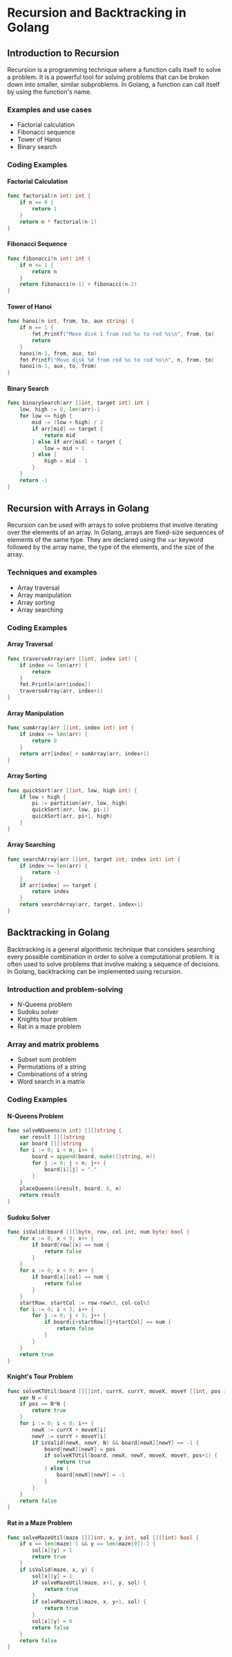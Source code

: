 # Recursion and Backtracking in Golang

## Introduction to Recursion
Recursion is a programming technique where a function calls itself to solve a problem. It is a powerful tool for solving problems that can be broken down into smaller, similar subproblems. In Golang, a function can call itself by using the function's name.

### Examples and use cases
- Factorial calculation
- Fibonacci sequence
- Tower of Hanoi
- Binary search

### Coding Examples
#### Factorial Calculation
```go
func factorial(n int) int {
    if n == 0 {
        return 1
    }
    return n * factorial(n-1)
}
```
#### Fibonacci Sequence
```go
func fibonacci(n int) int {
    if n <= 1 {
        return n
    }
    return fibonacci(n-1) + fibonacci(n-2)
}
```
#### Tower of Hanoi
```go
func hanoi(n int, from, to, aux string) {
    if n == 1 {
        fmt.Printf("Move disk 1 from rod %s to rod %s\n", from, to)
        return
    }
    hanoi(n-1, from, aux, to)
    fmt.Printf("Move disk %d from rod %s to rod %s\n", n, from, to)
    hanoi(n-1, aux, to, from)
}
```
#### Binary Search
```go
func binarySearch(arr []int, target int) int {
    low, high := 0, len(arr)-1
    for low <= high {
        mid := (low + high) / 2
        if arr[mid] == target {
            return mid
        } else if arr[mid] < target {
            low = mid + 1
        } else {
            high = mid - 1
        }
    }
    return -1
}
```

## Recursion with Arrays in Golang
Recursion can be used with arrays to solve problems that involve iterating over the elements of an array. In Golang, arrays are fixed-size sequences of elements of the same type. They are declared using the `var` keyword followed by the array name, the type of the elements, and the size of the array.

### Techniques and examples
- Array traversal
- Array manipulation
- Array sorting
- Array searching

### Coding Examples
#### Array Traversal
```go
func traverseArray(arr []int, index int) {
    if index >= len(arr) {
        return
    }
    fmt.Println(arr[index])
    traverseArray(arr, index+1)
}
```
#### Array Manipulation
```go
func sumArray(arr []int, index int) int {
    if index >= len(arr) {
        return 0
    }
    return arr[index] + sumArray(arr, index+1)
}
```
#### Array Sorting
```go
func quickSort(arr []int, low, high int) {
    if low < high {
        pi := partition(arr, low, high)
        quickSort(arr, low, pi-1)
        quickSort(arr, pi+1, high)
    }
}
```
#### Array Searching
```go
func searchArray(arr []int, target int, index int) int {
    if index >= len(arr) {
        return -1
    }
    if arr[index] == target {
        return index
    }
    return searchArray(arr, target, index+1)
}
```

## Backtracking in Golang
Backtracking is a general algorithmic technique that considers searching every possible combination in order to solve a computational problem. It is often used to solve problems that involve making a sequence of decisions. In Golang, backtracking can be implemented using recursion.

### Introduction and problem-solving
- N-Queens problem
- Sudoku solver
- Knights tour problem
- Rat in a maze problem

### Array and matrix problems 
- Subset sum problem
- Permutations of a string
- Combinations of a string
- Word search in a matrix

### Coding Examples
#### N-Queens Problem
```go
func solveNQueens(n int) [][]string {
    var result [][]string
    var board [][]string
    for i := 0; i < n; i++ {
        board = append(board, make([]string, n))
        for j := 0; j < n; j++ {
            board[i][j] = "."
        }
    }
    placeQueens(&result, board, 0, n)
    return result
}
```

#### Sudoku Solver
```go
func isValid(board [][]byte, row, col int, num byte) bool {
    for x := 0; x < 9; x++ {
        if board[row][x] == num {
            return false
        }
    }
    for x := 0; x < 9; x++ {
        if board[x][col] == num {
            return false
        }
    }
    startRow, startCol := row-row%3, col-col%3
    for i := 0; i < 3; i++ {
        for j := 0; j < 3; j++ {
            if board[i+startRow][j+startCol] == num {
                return false
            }
        }
    }
    return true
}
```

#### Knight's Tour Problem
```go
func solveKTUtil(board [][]int, currX, currY, moveX, moveY []int, pos int) bool {
    var N = 8
    if pos == N*N {
        return true
    }
    for i := 0; i < 8; i++ {
        newX := currX + moveX[i]
        newY := currY + moveY[i]
        if isValid(newX, newY, N) && board[newX][newY] == -1 {
            board[newX][newY] = pos
            if solveKTUtil(board, newX, newY, moveX, moveY, pos+1) {
                return true
            } else {
                board[newX][newY] = -1
            }
        }
    }
    return false
}
```
#### Rat in a Maze Problem
```go
func solveMazeUtil(maze [][]int, x, y int, sol [][]int) bool {
    if x == len(maze)-1 && y == len(maze[0])-1 {
        sol[x][y] = 1
        return true
    }
    if isValid(maze, x, y) {
        sol[x][y] = 1
        if solveMazeUtil(maze, x+1, y, sol) {
            return true
        }
        if solveMazeUtil(maze, x, y+1, sol) {
            return true
        }
        sol[x][y] = 0
        return false
    }
    return false
}
```
